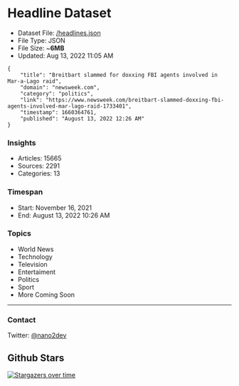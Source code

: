 # Headline Dataset

- Dataset File: [/headlines.json](https://raw.githubusercontent.com/fwd/news/master/headlines.json) 
- File Type: JSON
- File Size: ~**6MB**
- Updated: Aug 13, 2022 11:05 AM

```
{
    "title": "Breitbart slammed for doxxing FBI agents involved in Mar-a-Lago raid",
    "domain": "newsweek.com",
    "category": "politics",
    "link": "https://www.newsweek.com/breitbart-slammed-doxxing-fbi-agents-involved-mar-lago-raid-1733401",
    "timestamp": 1660364761,
    "published": "August 13, 2022 12:26 AM"
}
```

### Insights

- Articles: 15665
- Sources: 2291
- Categories: 13

### Timespan

- Start: November 16, 2021
- End: August 13, 2022 10:26 AM

### Topics

- World News
- Technology
- Television
- Entertaiment
- Politics
- Sport
- More Coming Soon

---

### Contact 

Twitter: [@nano2dev](https://twitter.com/nano2dev)

## Github Stars

[![Stargazers over time](https://starchart.cc/fwd/news.svg)](https://starchart.cc/fwd/news)
	